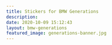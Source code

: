 ```yaml
---
title: Stickers for BMW Generations
description: 
date: 2020-10-09 15:12:43
layout: bmw-generations
featured_image: generations-banner.jpg
---
```

